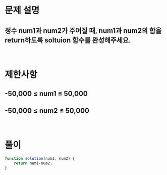 # 문제 설명
## 정수 num1과 num2가 주어질 때, num1과 num2의 합을 return하도록 soltuion 함수를 완성해주세요.

<br>

# 제한사항
## -50,000 ≤ num1 ≤ 50,000
## -50,000 ≤ num2 ≤ 50,000

<br>

# 풀이

```js
function solution(num1, num2) {
    return num1+num2;
}
```